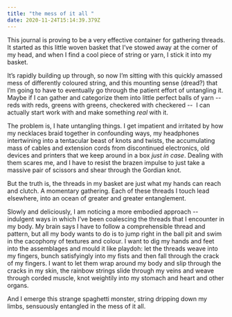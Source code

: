 ```yaml
---
title: "the mess of it all "
date: 2020-11-24T15:14:39.379Z
---
```

This journal is proving to be a very effective container for gathering threads. It started as this little woven basket that I’ve stowed away at the corner of my head, and when I find a cool piece of string or yarn, I stick it into my basket. 

It’s rapidly building up through, so now I’m sitting with this quickly amassed mess of differently coloured string, and this mounting sense (dread?) that I’m going to have to eventually go through the patient effort of untangling it. Maybe if I can gather and categorize them into little perfect balls of yarn -- reds with reds, greens with greens, checkered with checkered --  I can actually start work with and make something *real* with it. 

The problem is, I hate untangling things. I get impatient and irritated by how my necklaces braid together in confounding ways, my headphones intertwining into a tentacular beast of knots and twists, the accumulating mass of cables and extension cords from discontinued electronics, old devices and printers that we keep around in a box *just in case*. Dealing with them scares me, and I have to resist the brazen impulse to just take a massive pair of scissors and shear through the Gordian knot. 

But the truth is, the threads in my basket are just what my hands can reach and clutch. A momentary gathering. Each of these threads I touch lead elsewhere, into an ocean of greater and greater entanglement. 

Slowly and deliciously, I am noticing a more embodied approach -- indulgent ways in which I’ve been coalescing the threads that I encounter in my body. My brain says I have to follow a comprehensible thread and pattern, but all my body wants to do is to jump right in the ball pit and swim in the cacophony of textures and colour. I want to dig my hands and feet into the assemblages and mould it like playdoh: let the threads weave into my fingers, bunch satisfyingly into my fists and then fall through the crack of my fingers. I want to let them wrap around my body and slip through the cracks in my skin, the rainbow strings slide through my veins and weave through corded muscle, knot weightily into my stomach and heart and other organs. 

And I emerge this strange spaghetti monster, string dripping down my limbs, sensuously entangled in the mess of it all.